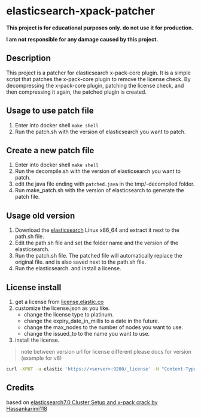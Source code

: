 # elasticsearch-xpack-patcher

**This project is for educational purposes only. do not use it for production.**

**I am not responsible for any damage caused by this project.**

## Description

This project is a patcher for elasticsearch x-pack-core plugin. It is a simple script that patches the x-pack-core plugin to remove the license check. By decompressing the x-pack-core plugin, patching the license check, and then compressing it again, the patched plugin is created.

## Usage to use patch file

1. Enter into docker shell `make shell`
2. Run the patch.sh with the version of elasticsearch you want to patch.

## Create a new patch file

1. Enter into docker shell `make shell`
2. Run the decompile.sh with the version of elasticsearch you want to patch.
3. edit the java file ending with `patched.java` in the tmp/<VERSION>-decompiled folder.
4. Run make_patch.sh with the version of elasticsearch to generate the patch file.

## Usage old version

1. Download the [elasticsearch](https://www.elastic.co/downloads/elasticsearch) Linux x86_64 and extract it next to the path.sh file.
2. Edit the path.sh file and set the folder name and the version of the elasticsearch.
3. Run the patch.sh file. The patched file will automatically replace the original file. and is also saved next to the path.sh file.
4. Run the elasticsearch. and install a license.

## License install

1. get a license from [license.elastic.co](https://license.elastic.co/registration)
2. customize the license.json as you like.
    * change the license type to platinum.
    * change the expiry_date_in_millis to a date in the future.
    * change the max_nodes to the number of nodes you want to use.
    * change the issued_to to the name you want to use.
3. install the license.

> note between version url for license different please docs for version (example for v8)
```bash
curl -XPUT -u elastic 'https://<server>:9200/_license' -H "Content-Type: application/json" -d @license.json --insecure
```

## Credits

based on [elasticsearch7.0 Cluster Setup and x-pack crack by Hassankarimi118](https://hackmd.io/@Hassankarimi118/elastic)